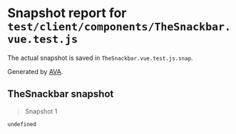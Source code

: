 # Snapshot report for `test/client/components/TheSnackbar.vue.test.js`

The actual snapshot is saved in `TheSnackbar.vue.test.js.snap`.

Generated by [AVA](https://avajs.dev).

## TheSnackbar snapshot

> Snapshot 1

    undefined
